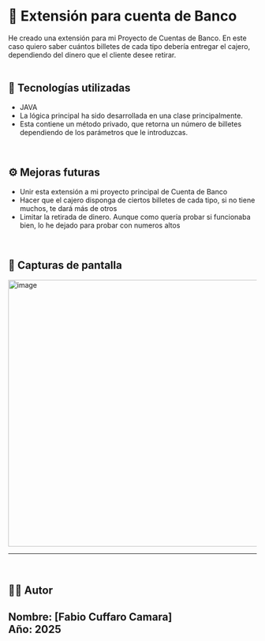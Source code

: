 # 📝 Extensión para cuenta de Banco

He creado una extensión para mi Proyecto de Cuentas de Banco. 
En este caso quiero saber cuántos billetes de cada tipo debería entregar el cajero, dependiendo del dinero que el cliente desee retirar. 
<br><br>

## 🚀 Tecnologías utilizadas

- JAVA
- La lógica principal ha sido desarrollada en una clase principalmente.
- Esta contiene un método privado, que retorna un número de billetes dependiendo de los parámetros que le introduzcas.
<br>

## ⚙️ Mejoras futuras

- Unir esta extensión a mi proyecto principal de Cuenta de Banco
- Hacer que el cajero disponga de ciertos billetes de cada tipo, si no tiene muchos, te dará más de otros
- Limitar la retirada de dinero. Aunque como quería probar si funcionaba bien, lo he dejado para probar con numeros altos
<br>

## 📸 Capturas de pantalla

<img width="1803" height="540" alt="image" src="https://github.com/user-attachments/assets/c865f9c5-d537-459f-ac7c-704c655e02a9" />

---

<br>


## 👨‍🎓 Autor

**Nombre**: [Fabio Cuffaro Camara]       
**Año**: 2025
---
